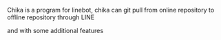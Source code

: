 Chika is a program for linebot, chika can git pull from online repository to offline repository through LINE

and with some additional features